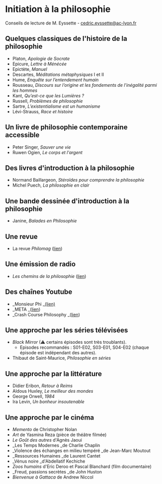 
# Initiation à la philosophie

Conseils de lecture de M. Eyssette - [cedric.eyssette@ac-lyon.fr](mailto:cedric.eyssette@ac-lyon.fr)


## Quelques classiques de l'histoire de la philosophie

*   Platon, _Apologie de Socrate_
*   Epicure, _Lettre à Ménécée_
*   Epictète, _Manuel_
*   Descartes, _Méditations métaphysiques_ I et II
*   Hume, _Enquête sur l’entendement humain_
*   Rousseau, _Discours sur l’origine et les fondements de l’inégalité parmi les hommes_
*   Kant, _Qu’est-ce que les Lumières ?_
*   Russell, _Problèmes de philosophie_
*   Sartre, _L’existentialisme est un humanisme_
*   Lévi-Strauss, _Race et histoire_


## Un livre de philosophie contemporaine accessible

*   Peter Singer, _Sauver une vie_
*   Ruwen Ogien, _Le corps et l'argent_


## Des livres d'introduction à la philosophie

*   Normand Baillargeon, _Stéroïdes pour comprendre la philosophie_
*   Michel Puech, _La philosophie en clair_

## Une bande dessinée d'introduction à la philosophie

*   Janine, _Balades en Philosophie_

## Une revue

*   La revue _Philomag_ ([lien](https://www.philomag.com/))

## Une émission de radio

*   _Les chemins de la philosophie_ ([lien](https://www.franceculture.fr/emissions/les-chemins-de-la-philosophie))

## Des chaînes Youtube

*   _Monsieur Phi _[(lien)](https://www.youtube.com/channel/UCqA8H22FwgBVcF3GJpp0MQw)
*   _META _([lien](https://www.youtube.com/channel/UCUOgJaic4p3kwuN7LDJ5ukA/videos))
*   _Crash Course Philosophy _([lien](https://www.youtube.com/playlist?list=PL8dPuuaLjXtNgK6MZucdYldNkMybYIHKR))

## Une approche par les séries télévisées

*   _Black Mirror_ (⚠ certains épisodes sont très troublants).
    *   Episodes recommandés : S01-E02, S03-E01, S04-E02 (chaque épisode est indépendant des autres).
*   Thibaut de Saint-Maurice, _Philosophie en séries_


## Une approche par la littérature

*   Didier Eribon, _Retour à Reims_
*   Aldous Huxley, _Le meilleur des mondes_
*   George Orwell, _1984_
*   Ira Levin, _Un bonheur insoutenable_


## Une approche par le cinéma

*   _Memento_ de Christopher Nolan
*   _Art_ de Yasmina Reza (pièce de théâtre filmée)
*   _Le Goût des autres_ d'Agnès Jaoui
*   _Les Temps Modernes _de Charlie Chaplin
*   _Violence des échanges en milieu tempéré _de Jean-Marc Moutout
*   _Ressources Humaines _de Laurent Cantet
*   _Vénus noire _d'Abdellatif Kechiche
*   _Zoos humains_ d'Eric Deroo et Pascal Blanchard (film documentaire)
*   _Freud, passions secrètes _de John Huston
*   _Bienvenue à Gattaca_ de Andrew Niccol

